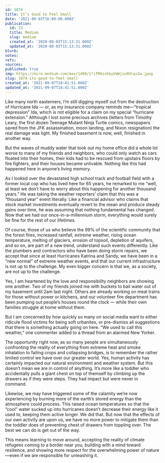 ```yaml
---
id: 1074
title: It’s Good to Feel Small
date: '2021-09-03T16:00:00.000Z'
publication:
  id: 23
  title: Medium
  slug: medium
  created_at: '2020-08-03T15:13:31.000Z'
  updated_at: '2020-08-03T15:13:31.000Z'
blurb: 
notes: 
refs: 
sources: 
published: true
img: https://miro.medium.com/max/1400/1*iTM4zxhbyVmWjiu9UlqsZw.jpeg
slug: 1074-its-good-to-feel-small
created_at: '2021-09-07T18:41:51.000Z'
updated_at: '2021-09-07T18:41:51.000Z'
---
```

Like many north easterners, I’m still digging myself out from the destruction of Hurricane Ida — or, as my insurance company reminds me—“tropical depression” Ida, which is not eligible for a claim on my special “hurricane extension.” Although I lost some precious archives (letters from Timothy Leary, the first dozen Teenage Mutant Ninja Turtle comics, newspapers saved from the JFK assassination, moon landing, and Nixon resignation) the real damage was light. My finished basement is now, well, finished in another way.

But the waves of muddy water that took out my home office did a whole lot worse to many of my friends and neighbors, who could only watch as cars floated into their homes, their kids had to be rescued from upstairs floors by fire fighters, and their houses became unlivable. Nothing like this had happened here in anyone’s living memory.

As I looked over the devastated high school track and football field with a former local cop who has lived here for 65 years, he remarked to me “well, at least we don’t have to worry about this happening for another thousand years.” He was taking the weather reporters’ claim that this was a “thousand year” event literally. Like a financial advisor who claims that stock market investments eventually revert to the mean and produce steady gains over time, he was assuming that nothing fundamental has changed. Now that we had our once-in-a-millennium storm, everything would surely be fine for the rest of our lifetimes.

Of course, those of us who believe the 99% of the scientific community that the forest fires, increased rainfall, extreme weather, rising ocean temperature, melting of glaciers, erosion of topsoil, depletion of aquifers, and so on, are part of a new trend, understand such events differently. Like the plumbers and contractors who have been doing storm repairs, we accept that since at least Hurricanes Katrina and Sandy, we have been in a “new normal” of extreme weather events, and that our current infrastructure is not up to the challenge. My even bigger concern is that we, as a society, are not up to the challenge.

Yes, I am heartened by the love and responsibility neighbors are showing one another. Two of my friends joined me with buckets to bail water out of my basement until 2am last night. Others are already working on meal trains for those without power or kitchens, and our volunteer fire department has been pumping out people’s houses round the clock — while their own families struggle at home without them.

But I am concerned by how quickly so many on social media want to either ridicule flood victims for being soft urbanites, or pre-dismiss all suggestions that there is something actually going on here. “We used to call this weather,” one commenter added to a thread from an alarmed New Yorker.

The opportunity right now, as so many people are simultaneously confronting the reality of everything from extreme heat and smoke inhalation to failing crops and collapsing bridges, is to remember the rather limited control we have over our greater world. Yes, human activity has certainly impacted our natural environment and weather system. But this doesn’t mean we are in control of anything. It’s more like a toddler who accidentally pulls a giant chest on top of themself by climbing up the drawers as if they were steps. They had impact but were never in command.

Likewise, we may have triggered some of the calamity we’re now experiencing by burning more of the earth’s stored energy than the atmosphere could process. This raised ocean temperatures so that the “cool” water sucked up into hurricanes doesn’t decrease their energy like it used to, keeping them active longer. We did that. But now that the effects of our own activity are upon us, we have no more power to mitigate them than the toddler does of preventing chest of drawers from toppling over. The best we can do is get out of the way.

This means learning to move around, accepting the reality of climate refugees coming to a border near you, building with a mind toward resilience, and showing more respect for the overwhelming power of nature—even if we are responsible for unleashing it.
